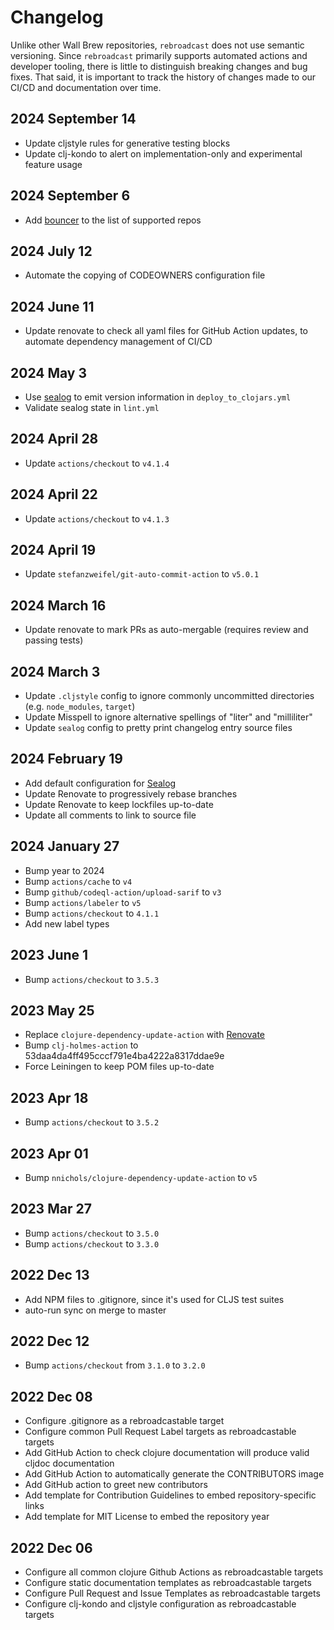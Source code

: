 # Changelog

Unlike other Wall Brew repositories, `rebroadcast` does not use semantic versioning.
Since `rebroadcast` primarily supports automated actions and developer tooling, there is little to distinguish breaking changes and bug fixes.
That said, it is important to track the history of changes made to our CI/CD and documentation over time.

## 2024 September 14

* Update cljstyle rules for generative testing blocks
* Update clj-kondo to alert on implementation-only and experimental feature usage

## 2024 September 6

* Add [bouncer](https://github.com/Wall-Brew-Co/bouncer) to the list of supported repos

## 2024 July 12

* Automate the copying of CODEOWNERS configuration file

## 2024 June 11

* Update renovate to check all yaml files for GitHub Action updates, to automate dependency management of CI/CD

## 2024 May 3

* Use [sealog](https://github.com/Wall-Brew-Co/lein-sealog) to emit version information in `deploy_to_clojars.yml`
* Validate sealog state in `lint.yml`

## 2024 April 28

* Update `actions/checkout` to `v4.1.4`

## 2024 April 22

* Update `actions/checkout` to `v4.1.3`

## 2024 April 19

* Update `stefanzweifel/git-auto-commit-action` to `v5.0.1`

## 2024 March 16

* Update renovate to mark PRs as auto-mergable (requires review and passing tests)

## 2024 March 3

* Update `.cljstyle` config to ignore commonly uncommitted directories (e.g. `node_modules`, `target`)
* Update Misspell to ignore alternative spellings of "liter" and "milliliter"
* Update `sealog` config to pretty print changelog entry source files

## 2024 February 19

* Add default configuration for [Sealog](https://github.com/Wall-Brew-Co/lein-sealog)
* Update Renovate to progressively rebase branches
* Update Renovate to keep lockfiles up-to-date
* Update all comments to link to source file

## 2024 January 27

* Bump year to 2024
* Bump `actions/cache` to `v4`
* Bump `github/codeql-action/upload-sarif` to `v3`
* Bump `actions/labeler` to `v5`
* Bump `actions/checkout` to `4.1.1`
* Add new label types

## 2023 June 1

* Bump `actions/checkout` to `3.5.3`

## 2023 May 25

* Replace `clojure-dependency-update-action` with [Renovate](https://github.com/orgs/Wall-Brew-Co/discussions/5)
* Bump `clj-holmes-action` to 53daa4da4ff495cccf791e4ba4222a8317ddae9e
* Force Leiningen to keep POM files up-to-date

## 2023 Apr 18

* Bump `actions/checkout` to `3.5.2`

## 2023 Apr 01

* Bump `nnichols/clojure-dependency-update-action` to `v5`

## 2023 Mar 27

* Bump `actions/checkout` to `3.5.0`
* Bump `actions/checkout` to `3.3.0`

## 2022 Dec 13

* Add NPM files to .gitignore, since it's used for CLJS test suites
* auto-run sync on merge to master

## 2022 Dec 12

* Bump `actions/checkout` from `3.1.0` to `3.2.0`

## 2022 Dec 08

* Configure .gitignore as a rebroadcastable target
* Configure common Pull Request Label targets as rebroadcastable targets
* Add GitHub Action to check clojure documentation will produce valid cljdoc documentation
* Add GitHub Action to automatically generate the CONTRIBUTORS image
* Add GitHub action to greet new contributors
* Add template for Contribution Guidelines to embed repository-specific links
* Add template for MIT License to embed the repository year

## 2022 Dec 06

* Configure all common clojure Github Actions as rebroadcastable targets
* Configure static documentation templates as rebroadcastable targets
* Configure Pull Request and Issue Templates as rebroadcastable targets
* Configure clj-kondo and cljstyle configuration  as rebroadcastable targets
